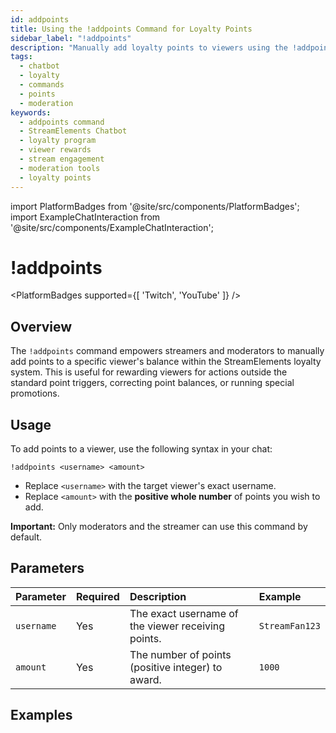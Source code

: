```yaml
---
id: addpoints
title: Using the !addpoints Command for Loyalty Points
sidebar_label: "!addpoints"
description: "Manually add loyalty points to viewers using the !addpoints command in the StreamElements Chatbot. Reward participation and manage your loyalty system."
tags:
  - chatbot
  - loyalty
  - commands
  - points
  - moderation
keywords:
  - addpoints command
  - StreamElements Chatbot
  - loyalty program
  - viewer rewards
  - stream engagement
  - moderation tools
  - loyalty points
---
```


import PlatformBadges from '@site/src/components/PlatformBadges';
import ExampleChatInteraction from '@site/src/components/ExampleChatInteraction';

# !addpoints
<PlatformBadges supported={[ 'Twitch', 'YouTube' ]} />

## Overview

The `!addpoints` command empowers streamers and moderators to manually add points to a specific viewer's balance within the StreamElements loyalty system. This is useful for rewarding viewers for actions outside the standard point triggers, correcting point balances, or running special promotions.

## Usage

To add points to a viewer, use the following syntax in your chat:

```
!addpoints <username> <amount>
```

- Replace `<username>` with the target viewer's exact username.
- Replace `<amount>` with the **positive whole number** of points you wish to add.

**Important:** Only moderators and the streamer can use this command by default.

## Parameters

| Parameter  | Required | Description                                        | Example       |
| :--------- | :------- | :------------------------------------------------- | :------------ |
| `username` | Yes      | The exact username of the viewer receiving points. | `StreamFan123`|
| `amount`   | Yes      | The number of points (positive integer) to award.  | `1000`        |

## Examples

<ExampleChatInteraction
  inputPersona="broadcaster"
  inputUsernameOverride="Styler"
  inputMessage="!addpoints StreamFan123 1000"
  outputMessage="@Styler, added 1000 points to StreamFan123. They now have 5961 points."
/>
